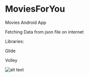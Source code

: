 # MoviesForYou

Movies Android App

Fetching Data from json file on internet

Libraries:

Glide

Volley

![alt text](https://scontent-hbe1-1.xx.fbcdn.net/v/t1.15752-9/35963522_2078595035543784_1286013203850985472_n.png?_nc_cat=103&_nc_ht=scontent-hbe1-1.xx&oh=4776e0675325bd1030d5fa52f0b6320d&oe=5D362F4D)
